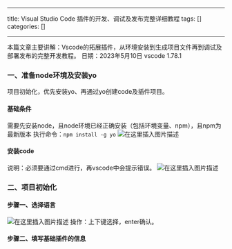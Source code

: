 
--- 
title:  Visual Studio Code 插件的开发、调试及发布完整详细教程 
tags: []
categories: [] 

---
>  
 本篇文章主要讲解：Vscode的拓展插件，从环境安装到生成项目文件再到调试及部署发布的完整开发教程。 日期：2023年5月10日 vscode 1.78.1 


### 一、准备node环境及安装yo

项目初始化，优先安装yo、再通过yo创建code及插件项目。

#### 基础条件

需要先安装node，且node环境已经正确安装（包括环境变量、npm），且npm为最新版本 执行命令：`npm install -g yo` <img src="https://img-blog.csdnimg.cn/46ccd3bfe7dd4e1492bc8c36f20fd38b.png" alt="在这里插入图片描述">

#### 安装code

说明：必须要通过cmd进行，再vscode中会提示错误。 <img src="https://img-blog.csdnimg.cn/3b99f0ad23a3471480663635b1172f98.png" alt="在这里插入图片描述">

### 二、项目初始化

#### 步骤一、选择语言

<img src="https://img-blog.csdnimg.cn/63060696470048f9adf7e590881a1154.png" alt="在这里插入图片描述"> 操作：上下键选择，enter确认。

#### 步骤二、填写基础插件的信息


